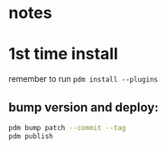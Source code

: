 # notes

# 1st time install

remember to run `pdm install --plugins`

## bump version and deploy:

```bash
pdm bump patch --commit --tag
pdm publish
```